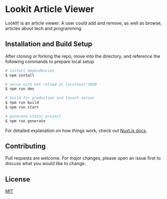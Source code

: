# Lookit Article Viewer

LookIt! is an article viewer. A user could add and remove, as well as browse, articles about tech and programming

## Installation and Build Setup

After cloning or forking the repo, move into the directory, and reference the following commands to prepare local setup

```bash
# install dependencies
$ npm install

# serve with hot reload at localhost:3000
$ npm run dev

# build for production and launch server
$ npm run build
$ npm run start

# generate static project
$ npm run generate
```

For detailed explanation on how things work, check out [Nuxt.js docs](https://nuxtjs.org).


## Contributing
Pull requests are welcome. For major changes, please open an issue first to discuss what you would like to change.

## License
[MIT](https://choosealicense.com/licenses/mit/)
